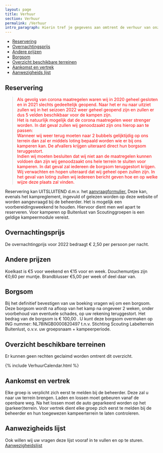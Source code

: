 ```yaml
---
layout: page
title: Verhuur
section: Verhuur
permalink: /Verhuur
intro_paragraph: Hierin tref je gegevens aan omtrent de verhuur van onze terreinen.
---
```


- [Reservering](#reservering)
- [Overnachtingsprijs](#overnachtingsprijs)
- [Andere prijzen](#andere-prijzen)
- [Borgsom](#borgsom)
- [Overzicht beschikbare terreinen](#overzicht-beschikbare-terreinen)
- [Aankomst en vertrek](#aankomst-en-vertrek)
- [Aanwezigheids lijst](#aanwezigheids-lijst)

## Reservering

>Als gevolg van corona maatregelen waren wij in 2020 geheel gesloten en in 2021 slechts gedeeltelijk geopend. Naar het er nu naar uitziet zullen wij in het seizoen 2022 weer geheel geopend zijn en zullen er dus 5 velden beschikbaar voor de kampen zijn.  
Het is natuurlijk mogelijk dat de corona maatregelen weer strenger worden. In dat geval zullen wij genoodzaakt zijn ons hierop aan te passen:  
Wanneer wij weer terug moeten naar 2 bubbels gelijktijdig op ons terrein dan zal er middels loting bepaald worden wie er bij ons kamperen kan. De afvallers krijgen uiteraard direct hun borgsom teruggestort.   
Indien wij moeten besluiten dat wij niet aan de maatregelen kunnen voldoen dan zijn wij genoodzaakt ons hele terrein te sluiten voor kamperen. In dat geval zal iedereen de borgsom teruggestort krijgen.   
Wij verwachten en hopen uiteraard dat wij geheel open zullen zijn. In het geval van loting zullen wij iedereen bericht geven hoe en op welke wijze deze plaats zal vinden.
<style>
blockquote { color:red;}
</style>

Reservering kan UITSLUITEND d.m.v. het [aanvraagformulier.](/aanvraag) Deze kan, evenals het kampreglement, ingevuld of gelezen worden op deze website of worden aangevraagd bij de beheerder. Het is mogelijk een voorbereidingsweekend te houden. Hiervoor dient men wel apart te reserveren. Voor kamperen op Buitenlust van Scoutinggroepen is een geldige kampeermodule vereist.

## Overnachtingsprijs

De overnachtingprijs voor 2022 bedraagt € 2,50 per persoon per nacht.

## Andere prijzen   

Koelkast is €5 voor weekend en €15 voor en week.  Douchemuntjes zijn €0,60 per muntje.  Brandblusser €5,00 per week of deel daar van.

## Borgsom

Bij het definitief bevestigen van uw boeking vragen wij om een borgsom.
Deze borgsom wordt na afloop van het kamp na ongeveer 2 weken, onder voorbehoud van eventuele schades, op uw rekening teruggestort.
Het bedrag van de borgsom is € 100,00 . U kunt deze borgsom overmaken op ING nummer: NL78INGB0000820497 t.n.v. Stichting Scouting Labelterrein Buitenlust, o.v.v. uw groepsnaam + kampeerperiode.

## Overzicht beschikbare terreinen

Er kunnen geen rechten geclaimd worden omtrent dit overzicht.

{% include VerhuurCalendar.html %}


## Aankomst en vertrek

Elke groep is verplicht zich eerst te melden bij de beheerder. Deze zal u naar uw terrein brengen. Laden en lossen moet gebeuren vanaf de openbare weg. Na het lossen moet de auto geparkeerd worden op het (parkeer)terrein. Voor vertrek dient elke groep zich eerst te melden bij de beheerder en hun toegewezen kampeerterrein te laten controleren.
 
## Aanwezigheids lijst

Ook willen wij uw vragen deze lijst vooraf in te vullen en op te sturen.  
[Aanwezigheidslijst](../assets/Aanwezigheidslijst%20calamiteiten.docx)